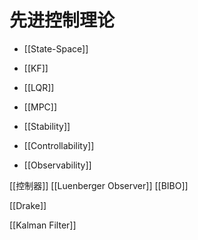 # 先进控制理论

* [[State-Space]]

* [[KF]]
* [[LQR]]
* [[MPC]]

* [[Stability]]
* [[Controllability]]
* [[Observability]]

[[控制器]]
[[Luenberger Observer]]
[[BIBO]]

[[Drake]]

[[Kalman Filter]]
